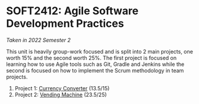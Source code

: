 # SOFT2412: Agile Software Development Practices

*Taken in 2022 Semester 2*

This unit is heavily group-work focused and is split into 2 main projects, one worth 15% and the second worth 25%. The first project is focused on learning how to use Agile tools such as Git, Gradle and Jenkins while the second is focused on how to implement the Scrum methodology in team projects. 

1. Project 1: <a href="https://github.com/antrikshdhand/currency-converter">Currency Converter</a> (13.5/15)
2. Project 2: <a href="https://github.com/antrikshdhand/vending-machine">Vending Machine</a> (23.5/25)
